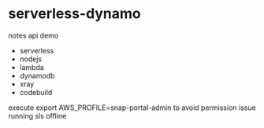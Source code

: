# serverless-dynamo

notes api demo

- serverless
- nodejs
- lambda
- dynamodb
- xray
- codebuild

execute export AWS_PROFILE=snap-portal-admin  to avoid permission issue running sls offline